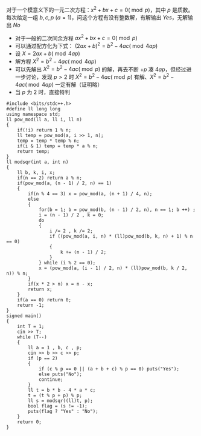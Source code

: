 对于一个模意义下的一元二次方程：$x^2 + bx + c = 0 (\bmod p)$，其中 $p$ 是质数。
每次给定一组 $b,c,p$ ($a = 1$)，问这个方程有没有整数解，有解输出 $Yes$，无解输出 $No$

+ 对于一般的二次同余方程
  $a x^{2}+b x+c=0(\bmod p)$
+ 可以通过配方化为下式：
  $(2 a x+b)^{2}=b^{2}-4 a c(\bmod 4 a p)$
+ 设 $X=2 a x+b(\bmod 4 a p)$
+ 解方程 $X^{2}=b^{2}-4 a c(\bmod 4 a p)$
+ 可以先解出 $X^{2}=b^{2}-4 a c(\bmod p)$ 的解，再去不断 $+p$ 凑 $4ap$，但经过进一步讨论，发现 $p>2$ 时 $X^{2}=b^{2}-4 a c(\bmod p)$ 有解、$X^{2}=b^{2}-4 a c(\bmod 4 a p)$ 一定有解（证明略）
+ 当 $p$ 为 $2$ 时，直接特判

```text
#include <bits/stdc++.h>
#define ll long long
using namespace std;
ll pow_mod(ll a, ll i, ll n)
{
	if(!i) return 1 % n;
	ll temp = pow_mod(a, i >> 1, n);
	temp = temp * temp % n;
	if(i & 1) temp = temp * a % n;
	return temp;
}
ll modsqr(int a, int n)
{
	ll b, k, i, x;
	if(n == 2) return a % n;
	if(pow_mod(a, (n - 1) / 2, n) == 1)
	{
		if(n % 4 == 3) x = pow_mod(a, (n + 1) / 4, n);
		else
		{
			for(b = 1; b = pow_mod(b, (n - 1) / 2, n), n == 1; b ++) ;
			i = (n - 1) / 2 , k = 0;
			do
			{
				i /= 2 , k /= 2;
				if ((pow_mod(a, i, n) * (ll)pow_mod(b, k, n) + 1) % n == 0)
				{
					k += (n - 1) / 2;
				}
			} while (i % 2 == 0);
			x = (pow_mod(a, (i - 1) / 2, n) * (ll)pow_mod(b, k / 2, n)) % n;
		}
		if(x * 2 > n) x = n - x;
		return x;
	}
	if(a == 0) return 0;
	return -1;
}
signed main()
{
	int T = 1;
	cin >> T;
	while (T--)
	{
		ll a = 1 , b, c , p;
		cin >> b >> c >> p;
		if (p == 2)
		{
			if (c % p == 0 || (a + b + c) % p == 0) puts("Yes");
			else puts("No");
			continue;
		}
		ll t = b * b - 4 * a * c;
		t = (t % p + p) % p;
		ll s = modsqr((ll)t, p);
		bool flag = (s != -1);
		puts(flag ? "Yes" : "No");
	}
	return 0;
}
```

